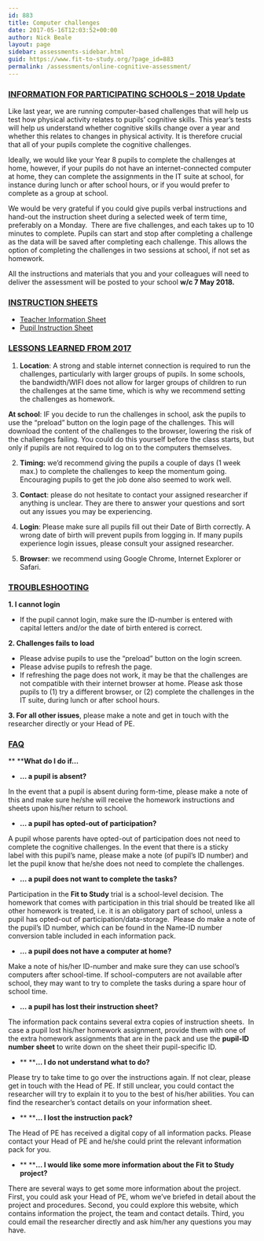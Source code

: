 ```yaml
---
id: 883
title: Computer challenges
date: 2017-05-16T12:03:52+00:00
author: Nick Beale
layout: page
sidebar: assessments-sidebar.html
guid: https://www.fit-to-study.org/?page_id=883
permalink: /assessments/online-cognitive-assessment/
---
```

### **<u>INFORMATION FOR PARTICIPATING SCHOOLS &#8211; 2018 Update</u>**

Like last year, we are running computer-based challenges that will help us test how physical activity relates to pupils’ cognitive skills. This year’s tests will help us understand whether cognitive skills change over a year and whether this relates to changes in physical activity. It is therefore crucial that all of your pupils complete the cognitive challenges.

Ideally, we would like your Year 8 pupils to complete the challenges at home, however, if your pupils do not have an internet-connected computer at home, they can complete the assignments in the IT suite at school, for instance during lunch or after school hours, or if you would prefer to complete as a group at school.

We would be very grateful if you could give pupils verbal instructions and hand-out the instruction sheet during a selected week of term time, preferably on a Monday.  There are five challenges, and each takes up to 10 minutes to complete. Pupils can start and stop after completing a challenge as the data will be saved after completing each challenge. This allows the option of completing the challenges in two sessions at school, if not set as homework.

All the instructions and materials that you and your colleagues will need to deliver the assessment will be posted to your school **w/c 7 May 2018.**

### **<u>INSTRUCTION SHEETS</u>**

  * [Teacher Information Sheet](https://www.fit-to-study.org/wp-content/uploads/2018/03/06_C_teacher_info_470x_NoCo_S_Do.pdf)
  * [Pupil Instruction Sheet](https://www.fit-to-study.org/wp-content/uploads/2018/03/07_C_pupil_assignment_470x_C__NoS_Si.pdf)

### **<u>LESSONS LEARNED FROM 2017</u>**

1. **Location**: A strong and stable internet connection is required to run the challenges, particularly with larger groups of pupils. In some schools, the bandwidth/WIFI does not allow for larger groups of children to run the challenges at the same time, which is why we recommend setting the challenges as homework.

**At school**: IF you decide to run the challenges in school, ask the pupils to use the “preload” button on the login page of the challenges. This will download the content of the challenges to the browser, lowering the risk of the challenges failing. You could do this yourself before the class starts, but only if pupils are not required to log on to the computers themselves.

2. **Timing:** we’d recommend giving the pupils a couple of days (1 week max.) to complete the challenges to keep the momentum going. Encouraging pupils to get the job done also seemed to work well.

3. **Contact**: please do not hesitate to contact your assigned researcher if anything is unclear. They are there to answer your questions and sort out any issues you may be experiencing.

4. **Login**: Please make sure all pupils fill out their Date of Birth correctly. A wrong date of birth will prevent pupils from logging in. If many pupils experience login issues, please consult your assigned researcher.

5. **Browser**: we recommend using Google Chrome, Internet Explorer or Safari.

### **<u>TROUBLESHOOTING</u>**

**1. I cannot login**

  * If the pupil cannot login, make sure the ID-number is entered with capital letters and/or the date of birth entered is correct.

**2. Challenges fails to load**

  * Please advise pupils to use the “preload” button on the login screen.
  * Please advise pupils to refresh the page.
  * If refreshing the page does not work, it may be that the challenges are not compatible with their internet browser at home. Please ask those pupils to (1) try a different browser, or (2) complete the challenges in the IT suite, during lunch or after school hours.

**3. For all other issues**, please make a note and get in touch with the researcher directly or your Head of PE.

### **<u>FAQ</u>**

** ****What do I do if…**

  * **… a pupil is absent?**

In the event that a pupil is absent during form-time, please make a note of this and make sure he/she will receive the homework instructions and sheets upon his/her return to school.

  * **… a pupil has opted-out of participation?** 

A pupil whose parents have opted-out of participation does not need to complete the cognitive challenges. In the event that there is a sticky label with this pupil’s name, please make a note (of pupil’s ID number) and let the pupil know that he/she does not need to complete the challenges.

  * **… a pupil does not want to complete the tasks?**

Participation in the **Fit to Study** trial is a school-level decision. The homework that comes with participation in this trial should be treated like all other homework is treated, i.e. it is an obligatory part of school, unless a pupil has opted-out of participation/data-storage.  Please do make a note of the pupil’s ID number, which can be found in the Name-ID number conversion table included in each information pack.

  * **… a pupil does not have a computer at home?**

Make a note of his/her ID-number and make sure they can use school’s computers after school-time. If school-computers are not available after school, they may want to try to complete the tasks during a spare hour of school time.

  * **… a pupil has lost their instruction sheet?**

The information pack contains several extra copies of instruction sheets.  In case a pupil lost his/her homework assignment, provide them with one of the extra homework assignments that are in the pack and use the **pupil-ID number sheet** to write down on the sheet their pupil-specific ID.

  * ** ****… I do not understand what to do?**

Please try to take time to go over the instructions again. If not clear, please get in touch with the Head of PE. If still unclear, you could contact the researcher will try to explain it to you to the best of his/her abilities. You can find the researcher’s contact details on your information sheet.

  * ** ****… I lost the instruction pack?**

The Head of PE has received a digital copy of all information packs. Please contact your Head of PE and he/she could print the relevant information pack for you.

  * ** ****… I would like some more information about the Fit to Study project?**

There are several ways to get some more information about the project. First, you could ask your Head of PE, whom we’ve briefed in detail about the project and procedures. Second, you could explore this website, which contains information the project, the team and contact details. Third, you could email the researcher directly and ask him/her any questions you may have.